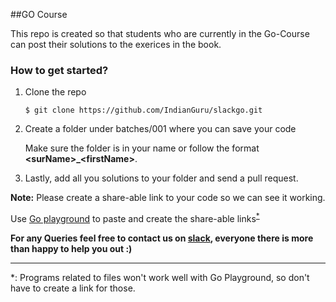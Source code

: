 ##GO Course

This repo is created so that students who are currently in the Go-Course
can post their solutions to the exerices in the book.

### How to get started?
1.  Clone the repo

    `$ git clone https://github.com/IndianGuru/slackgo.git`

2.  Create a folder under batches/001 where you can save your code

    Make sure the folder is in your name or follow the format
    **\<surName\>\_\<firstName\>**.

3.  Lastly, add all you solutions to your folder and send a pull
    request.


**Note:** Please create a share-able link to your code so we can see it
working.

Use [Go playground](https://play.golang.org) to paste and create the
share-able links<sup>[\*](#footnote1)</sup>

**For any Queries feel free to contact us on
[slack](https://gocourse.slack.com), everyone there is more than happy
to help you out :)**

- - - - -
<a name="footnote1">\*</a>: Programs related to files won't work well
with Go Playground, so don't have to create a link for those.
